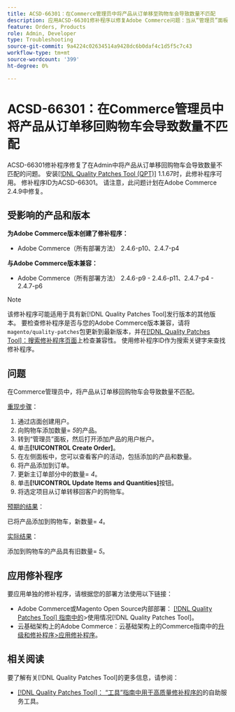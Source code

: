 ```yaml
---
title: ACSD-66301：在Commerce管理员中将产品从订单移至购物车会导致数量不匹配
description: 应用ACSD-66301修补程序以修复Adobe Commerce问题：当从“管理员”面板创建订单时，客户购物车中的产品在添加到订单后未删除。
feature: Orders, Products
role: Admin, Developer
type: Troubleshooting
source-git-commit: 9a4224c02634514a9428dc6b0daf4c1d5f5c7c43
workflow-type: tm+mt
source-wordcount: '399'
ht-degree: 0%

---
```



# ACSD-66301：在Commerce管理员中将产品从订单移回购物车会导致数量不匹配

ACSD-66301修补程序修复了在Admin中将产品从订单移回购物车会导致数量不匹配的问题。 安装[[!DNL Quality Patches Tool (QPT)]](/help/tools/quality-patches-tool/quality-patches-tool-to-self-serve-quality-patches.md) 1.1.67时，此修补程序可用。 修补程序ID为ACSD-66301。 请注意，此问题计划在Adobe Commerce 2.4.9中修复。

## 受影响的产品和版本

**为Adobe Commerce版本创建了修补程序：**

* Adobe Commerce（所有部署方法） 2.4.6-p10、2.4.7-p4

**与Adobe Commerce版本兼容：**

* Adobe Commerce（所有部署方法） 2.4.6-p9 - 2.4.6-p11、2.4.7-p4 - 2.4.7-p6

>[!NOTE]
>
>该修补程序可能适用于具有新[!DNL Quality Patches Tool]发行版本的其他版本。 要检查修补程序是否与您的Adobe Commerce版本兼容，请将`magento/quality-patches`包更新到最新版本，并在[[!DNL Quality Patches Tool]：搜索修补程序页面](https://experienceleague.adobe.com/tools/commerce-quality-patches/index.html?lang=zh-Hans)上检查兼容性。 使用修补程序ID作为搜索关键字来查找修补程序。

## 问题

在Commerce管理员中，将产品从订单移回购物车会导致数量不匹配。

<u>重现步骤</u>：

1. 通过店面创建用户。
2. 向购物车添加数量= *5*&#x200B;的产品。
3. 转到“管理员”面板，然后打开添加产品的用户帐户。
4. 单击&#x200B;**[!UICONTROL Create Order]**。
5. 在左侧面板中，您可以查看客户的活动，包括添加的产品和数量。
6. 将产品添加到订单。
7. 更新主订单部分中的数量= *4*。
8. 单击&#x200B;**[!UICONTROL Update Items and Quantities]**&#x200B;按钮。
9. 将选定项目从订单转移回客户的购物车。

<u>预期的结果</u>：

已将产品添加到购物车，新数量= *4*。

<u>实际结果</u>：

添加到购物车的产品具有旧数量= *5*。

## 应用修补程序

要应用单独的修补程序，请根据您的部署方法使用以下链接：

* Adobe Commerce或Magento Open Source内部部署： [[!DNL Quality Patches Tool] 指南中的](/help/tools/quality-patches-tool/usage.md)>使用情况[!DNL Quality Patches Tool]。
* 云基础架构上的Adobe Commerce：云基础架构上的Commerce指南中的[升级和修补程序>应用修补程序](https://experienceleague.adobe.com/docs/commerce-cloud-service/user-guide/develop/upgrade/apply-patches.html?lang=zh-Hans)。

## 相关阅读

要了解有关[!DNL Quality Patches Tool]的更多信息，请参阅：

* [[!DNL Quality Patches Tool]： “工具”指南中用于高质量修补程序的](/help/tools/quality-patches-tool/quality-patches-tool-to-self-serve-quality-patches.md)的自助服务工具。
